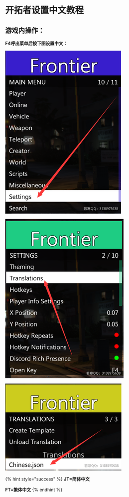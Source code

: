 # 开拓者设置中文教程

## **游戏内操作：**

**F4呼出菜单后按下图设置中文：**

****![](<../../.gitbook/assets/image (32) (1) (1) (1).png>)****

****![](<../../.gitbook/assets/image (18) (1) (1) (1) (1) (1) (1) (1).png>)****

****![](<../../.gitbook/assets/image (37) (1) (1) (1) (1).png>)****

{% hint style="success" %}
**JT=简体中文**

**FT=繁体中文**
{% endhint %}
